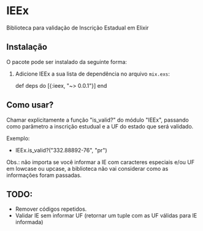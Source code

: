 # IEEx

Biblioteca para validação de Inscrição Estadual em Elixir

## Instalação

O pacote pode ser instalado da seguinte forma:

  1. Adicione IEEx a sua lista de dependência no arquivo `mix.exs`:

        def deps do
          [{:ieex, "~> 0.0.1"}]
        end

## Como usar?

Chamar explicitamente a função "is_valid?" do módulo "IEEx", passando
como parâmetro a inscrição estudual e a UF do estado que será validado.

Exemplo:
  - IEEx.is_valid?("332.88892-76", "pr")

Obs.: não importa se você informar a IE com caracteres especiais e/ou UF
em lowcase ou upcase, a biblioteca não vai considerar como as informações
foram passadas.

## TODO:
- Remover códigos repetidos.
- Validar IE sem informar UF (retornar um tuple com as UF válidas
  para IE informada)
